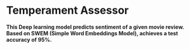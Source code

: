 # Temperament Assessor

<b>This Deep learning model predicts sentiment of a given movie review. Based on SWEM (Simple Word Embeddings Model), achieves a test accuracy of 95%.</b>
